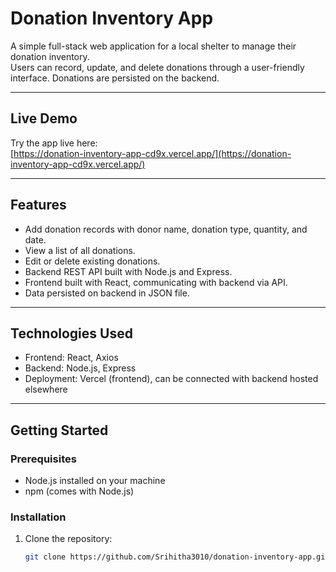 # Donation Inventory App

A simple full-stack web application for a local shelter to manage their donation inventory.  
Users can record, update, and delete donations through a user-friendly interface. Donations are persisted on the backend.

---

## Live Demo

Try the app live here:  
[https://donation-inventory-app-cd9x.vercel.app/](https://donation-inventory-app-cd9x.vercel.app/)

---

## Features

- Add donation records with donor name, donation type, quantity, and date.
- View a list of all donations.
- Edit or delete existing donations.
- Backend REST API built with Node.js and Express.
- Frontend built with React, communicating with backend via API.
- Data persisted on backend in JSON file.

---

## Technologies Used

- Frontend: React, Axios
- Backend: Node.js, Express
- Deployment: Vercel (frontend), can be connected with backend hosted elsewhere

---

## Getting Started

### Prerequisites

- Node.js installed on your machine
- npm (comes with Node.js)

### Installation

1. Clone the repository:

   ```bash
   git clone https://github.com/Srihitha3010/donation-inventory-app.git
